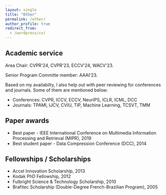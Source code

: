 ```yaml
---
layout: single
title: "Other"
permalink: /other/
author_profile: true
redirect_from:
  - /wordpress/cv/
---
```


## Academic service

Area Chair: CVPR'24, CVPR'23, ECCV'24, WACV'23.

Senior Program Committe member: AAAI'23.

Based on my availabilty, I also help out with peer reviewing for conferences and
journals. Some of them are mentioned below:

* Conferences: CVPR, ICCV, ECCV, NeurIPS, ICLR, ICML, DCC
* Journals: TPAMI, IJCV, CVIU, TIP, Machine Learning, TCSVT, TMM

## Paper awards

* Best paper - IEEE International Conference on Multimedia Information Processing and Retrieval (MIPR), 2019
* Best student paper - Data Compression Conference (DCC), 2014

## Fellowships / Scholarships

* Accel Innovation Scholarship, 2013
* Kodak PhD Fellowship, 2012
* Fulbright Science & Technology Scholarship, 2010
* Brafitec Scholarship (Double-Degree French-Brazilian Program), 2005
